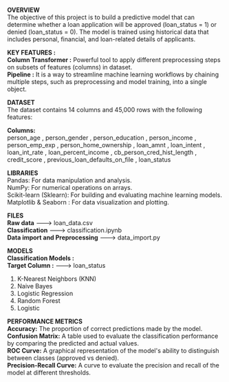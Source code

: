 **OVERVIEW**                                      
The objective of this project is to build a predictive model that can determine whether a loan application will be approved (loan_status = 1) or denied (loan_status = 0). The model is trained using historical data that includes personal, financial, and loan-related details of applicants.

**KEY FEATURES :**      
**Column Transformer :** Powerful tool to apply different preprocessing steps on subsets of features (columns) in dataset.                          
**Pipeline :** It is a way to streamline machine learning workflows by chaining multiple steps, such as preprocessing and model training, into a single object.      

**DATASET**                                       
The dataset contains 14 columns and 45,000 rows with the following features:                  

**Columns:**                                      
person_age , person_gender , person_education , person_income , person_emp_exp , person_home_ownership , loan_amnt , loan_intent , loan_int_rate , loan_percent_income , cb_person_cred_hist_length , credit_score , previous_loan_defaults_on_file , loan_status                                                          

**LIBRARIES**                                     
Pandas: For data manipulation and analysis.                                 
NumPy: For numerical operations on arrays.                                         
Scikit-learn (Sklearn): For building and evaluating machine learning models.                                      
Matplotlib & Seaborn : For data visualization and plotting.               
                  

**FILES**                          
**Raw data**                         ---> loan_data.csv                          
**Classification**                   ---> classification.ipynb                      
**Data import and Preprocessing**    ---> data_import.py                   

**MODELS**   
**Classification Models :**                                      
**Target Column :**  --->   loan_status                                      
1. K-Nearest Neighbors (KNN)                                    
2. Naive Bayes                        
3. Logistic Regression                   
4. Random Forest                      
5. Logistic                   
                      
**PERFORMANCE METRICS**                               
**Accuracy:** The proportion of correct predictions made by the model.                      
**Confusion Matrix:** A table used to evaluate the classification performance by comparing the predicted and actual values.                     
**ROC Curve:** A graphical representation of the model's ability to distinguish between classes (approved vs denied).                    
**Precision-Recall Curve:** A curve to evaluate the precision and recall of the model at different thresholds.     



